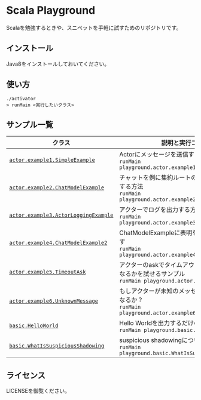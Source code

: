 # Scala Playground

Scalaを勉強するときや、スニペットを手軽に試すためのリポジトリです。

## インストール

Java8をインストールしておいてください。

## 使い方

```
./activator
> runMain <実行したいクラス>
```

## サンプル一覧

<!--begin-->
 クラス | 説明と実行コマンド
-------|----------------
[`actor.example1.SimpleExample`](https://github.com/suin/scala-playground/blob/master/src/main/scala/playground/actor/example1/SimpleExample.scala) | Actorにメッセージを送信するシンプルな例 <br> `runMain playground.actor.example1.SimpleExample` 
[`actor.example2.ChatModelExample`](https://github.com/suin/scala-playground/blob/master/src/main/scala/playground/actor/example2/ChatModelExample.scala) | チャットを例に集約ルートのActorを実行時に生成する方法 <br> `runMain playground.actor.example2.ChatModelExample` 
[`actor.example3.ActorLoggingExample`](https://github.com/suin/scala-playground/blob/master/src/main/scala/playground/actor/example3/ActorLoggingExample.scala) | アクターでログを出力する方法 <br> `runMain playground.actor.example3.ActorLoggingExample` 
[`actor.example4.ChatModelExample2`](https://github.com/suin/scala-playground/blob/master/src/main/scala/playground/actor/example4/ChatModelExample2.scala) | ChatModelExampleに表明を加えたバージョンです <br> `runMain playground.actor.example4.ChatModelExample2` 
[`actor.example5.TimeoutAsk`](https://github.com/suin/scala-playground/blob/master/src/main/scala/playground/actor/example5/TimeoutAsk.scala) | アクターのaskでタイムアウトを超過した場合どうなるかを試せるサンプル <br> `runMain playground.actor.example5.TimeoutAsk` 
[`actor.example6.UnknownMessage`](https://github.com/suin/scala-playground/blob/master/src/main/scala/playground/actor/example6/UnknownMessage.scala) | もしアクターが未知のメッセージを受信したらどうなるか？ <br> `runMain playground.actor.example6.UnknownMessage` 
[`basic.HelloWorld`](https://github.com/suin/scala-playground/blob/master/src/main/scala/playground/basic/HelloWorld.scala) | Hello Worldを出力するだけのサンプル <br> `runMain playground.basic.HelloWorld` 
[`basic.WhatIsSuspiciousShadowing`](https://github.com/suin/scala-playground/blob/master/src/main/scala/playground/basic/WhatIsSuspiciousShadowing.scala) | suspicious shadowingについて <br> `runMain playground.basic.WhatIsSuspiciousShadowing` 

<!--end-->

## ライセンス

LICENSEを御覧ください。
